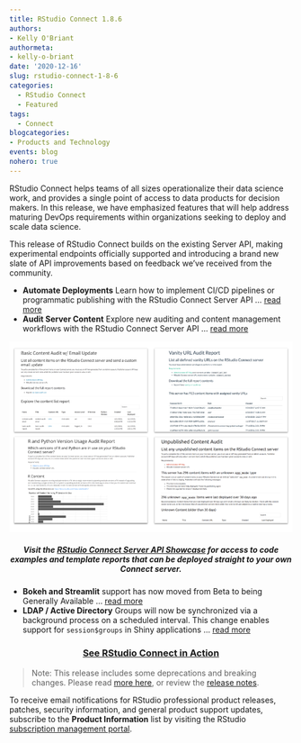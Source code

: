 ```yaml
---
title: RStudio Connect 1.8.6
authors: 
- Kelly O'Briant
authormeta:
- kelly-o-briant
date: '2020-12-16'
slug: rstudio-connect-1-8-6
categories:
  - RStudio Connect
  - Featured
tags:
  - Connect
blogcategories:
- Products and Technology
events: blog
nohero: true
---
```


RStudio Connect helps teams of all sizes operationalize their data science work, and provides a single point of access to data products for decision makers. In this release, we have emphasized features that will help address maturing DevOps requirements within organizations seeking to deploy and scale data science.  

This release of RStudio Connect builds on the existing Server API, making experimental endpoints officially supported and introducing a brand new slate of API improvements based on feedback we’ve received from the community.

- **Automate Deployments** Learn how to implement CI/CD pipelines or programmatic publishing with the RStudio Connect Server API … [read more](https://blog.rstudio.com/2020/12/16/rstudio-connect-1-8-6-deployment-api/)
- **Audit Server Content** Explore new auditing and content management workflows with the RStudio Connect Server API … [read more](https://blog.rstudio.com/2020/12/16/rstudio-connect-1-8-6-server-api/)

![RStudio Connect Server API - Report Showcase Examples](template-report-showcase.png)

<h5 align="center">Visit the <a href="https://solutions.rstudio.com/examples/rsc-server-api-overview/">RStudio Connect Server API Showcase</a> for access to code examples and template reports that can be deployed straight to your own Connect server.</h3>

- **Bokeh and Streamlit** support has now moved from Beta to being Generally Available … [read more](https://blog.rstudio.com/2020/12/16/rstudio-connect-1-8-6-python-update/)
- **LDAP / Active Directory** Groups will now be synchronized via a background process on a scheduled interval. This change enables support for `session$groups` in Shiny applications … [read more](https://blog.rstudio.com/2020/12/16/rstudio-connect-1-8-6-admin-digest/) 

<h3 align="center"><a href="https://rstudio.chilipiper.com/book/rsc-demo">See RStudio Connect in Action</a></h3>

> Note: This release includes some deprecations and breaking changes. Please read [more here](https://blog.rstudio.com/2020/12/16/rstudio-connect-1-8-6-admin-digest/), or review the [release notes](https://docs.rstudio.com/connect/news/#rstudio-connect-186).

To receive email notifications for RStudio professional product releases, patches, security information, and general product support updates, subscribe to the **Product Information** list by visiting the RStudio [subscription management portal](https://rstudio.com/about/subscription-management/).
